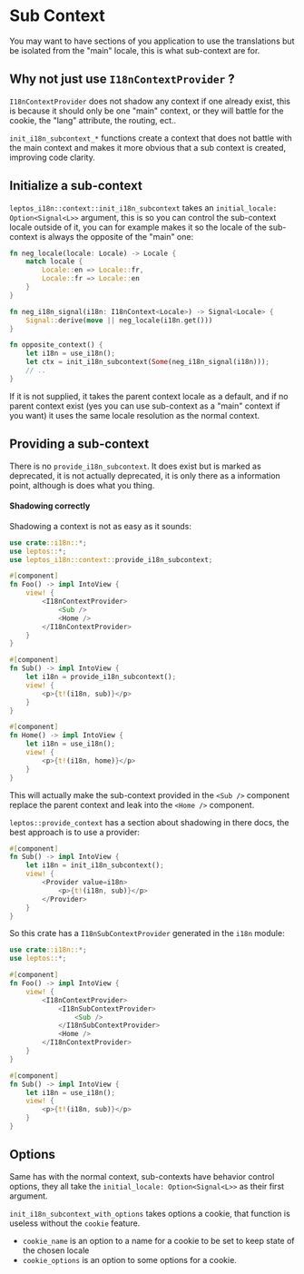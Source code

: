 # Sub Context

You may want to have sections of you application to use the translations but be isolated from the "main" locale, this is what sub-context are for.

## Why not just use `I18nContextProvider` ?

`I18nContextProvider` does not shadow any context if one already exist,
this is because it should only be one "main" context, or they will battle for the cookie, the "lang" attribute, the routing, ect..

`init_i18n_subcontext_*` functions create a context that does not battle with the main context and makes it more obvious that a sub context is created, improving code clarity.

## Initialize a sub-context

`leptos_i18n::context::init_i18n_subcontext` takes an `initial_locale: Option<Signal<L>>` argument, this is so you can control the sub-context locale outside of it, you can for example makes it so the locale of the sub-context is always the opposite of the "main" one:

```rust
fn neg_locale(locale: Locale) -> Locale {
    match locale {
        Locale::en => Locale::fr,
        Locale::fr => Locale::en
    }
}

fn neg_i18n_signal(i18n: I18nContext<Locale>) -> Signal<Locale> {
    Signal::derive(move || neg_locale(i18n.get()))
}

fn opposite_context() {
    let i18n = use_i18n();
    let ctx = init_i18n_subcontext(Some(neg_i18n_signal(i18n)));
    // ..
}
```

If it is not supplied, it takes the parent context locale as a default, and if no parent context exist (yes you can use sub-context as a "main" context if you want) it uses the same locale resolution as the normal context.

## Providing a sub-context

There is no `provide_i18n_subcontext`. It does exist but is marked as deprecated, it is not actually deprecated, it is only there as a information point, although is does what you thing.

#### Shadowing correctly

Shadowing a context is not as easy as it sounds:

```rust
use crate::i18n::*;
use leptos::*;
use leptos_i18n::context::provide_i18n_subcontext;

#[component]
fn Foo() -> impl IntoView {
    view! {
        <I18nContextProvider>
            <Sub />
            <Home />
        </I18nContextProvider>
    }
}

#[component]
fn Sub() -> impl IntoView {
    let i18n = provide_i18n_subcontext();
    view! {
        <p>{t!(i18n, sub)}</p>
    }
}

#[component]
fn Home() -> impl IntoView {
    let i18n = use_i18n();
    view! {
        <p>{t!(i18n, home)}</p>
    }
}
```

This will actually make the sub-context provided in the `<Sub />` component replace the parent context and leak into the `<Home />` component.

`leptos::provide_context` has a section about shadowing in there docs, the best approach is to use a provider:

```rust
#[component]
fn Sub() -> impl IntoView {
    let i18n = init_i18n_subcontext();
    view! {
        <Provider value=i18n>
            <p>{t!(i18n, sub)}</p>
        </Provider>
    }
}
```

So this crate has a `I18nSubContextProvider` generated in the `i18n` module:

```rust
use crate::i18n::*;
use leptos::*;

#[component]
fn Foo() -> impl IntoView {
    view! {
        <I18nContextProvider>
            <I18nSubContextProvider>
                <Sub />
            </I18nSubContextProvider>
            <Home />
        </I18nContextProvider>
    }
}

#[component]
fn Sub() -> impl IntoView {
    let i18n = use_i18n();
    view! {
        <p>{t!(i18n, sub)}</p>
    }
}
```

## Options

Same has with the normal context, sub-contexts have behavior control options, they all take the `initial_locale: Option<Signal<L>>` as their first argument.

`init_i18n_subcontext_with_options` takes options a cookie,
that function is useless without the `cookie` feature.

- `cookie_name` is an option to a name for a cookie to be set to keep state of the chosen locale
- `cookie_options` is an option to some options for a cookie.
